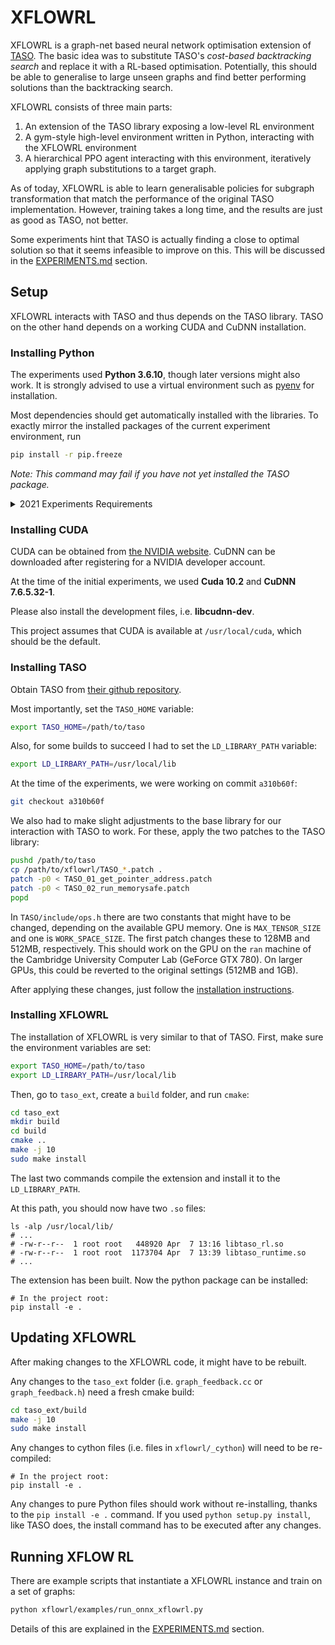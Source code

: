 # XFLOWRL

XFLOWRL is a graph-net based neural network optimisation extension of [TASO](https://github.com/jiazhihao/TASO).
The basic idea was to substitute TASO's *cost-based backtracking search* 
and replace it with a RL-based optimisation. Potentially, this should be
able to generalise to large unseen graphs and find better performing solutions
than the backtracking search.

XFLOWRL consists of three main parts:

1. An extension of the TASO library exposing a low-level RL environment
2. A gym-style high-level environment written in Python, interacting with the XFLOWRL environment
3. A hierarchical PPO agent interacting with this environment, iteratively applying graph substitutions to a target graph.

As of today, XFLOWRL is able to learn generalisable policies for subgraph transformation that
match the performance of the original TASO implementation. However, training takes
a long time, and the results are just as good as TASO, not better.

Some experiments hint that TASO is actually finding a close to optimal solution so
that it seems infeasible to improve on this. This will be discussed in the [EXPERIMENTS.md](EXPERIMENTS.md) section.

## Setup

XFLOWRL interacts with TASO and thus depends on the TASO library. TASO on the other
hand depends on a working CUDA and CuDNN installation.

### Installing Python

The experiments used **Python 3.6.10**, though later versions might also work. It is strongly
advised to use a virtual environment such as [pyenv](https://github.com/pyenv/pyenv-installer)
for installation.

Most dependencies should get automatically installed with the libraries. To exactly mirror the 
installed packages of the current experiment environment, run

```bash
pip install -r pip.freeze
```

_Note: This command may fail if you have not yet installed the TASO package._

<details>
  <summary>2021 Experiments Requirements</summary>
  ## Requirements
- Python: 3.7.0
- TensorFlow: 2.3.2
- Cuda: 10.1 (Used 18.04 (LTS), the cuBLAS library needs to be manually installed, it doesn't get installed into `/usr/local/cuda10-1` by default)
- CuDNN: 7.6.5.32-1+cuda10.1
- Nvidia Driver: >= 418.39
</details>

### Installing CUDA

CUDA can be obtained from [the NVIDIA website](https://developer.nvidia.com/cuda-downloads). 
CuDNN can be downloaded after registering for a NVIDIA developer account.

At the time of the initial experiments, we used **Cuda 10.2** and **CuDNN 7.6.5.32-1**.

Please also install the development files, i.e. **libcudnn-dev**.

This project assumes that CUDA is available at `/usr/local/cuda`, which should
be the default.

### Installing TASO

Obtain TASO from [their github repository](https://github.com/jiazhihao/TASO).

Most importantly, set the `TASO_HOME` variable:

```bash
export TASO_HOME=/path/to/taso
``` 

Also, for some builds to succeed I had to set the `LD_LIBRARY_PATH` variable:

```bash
export LD_LIRBARY_PATH=/usr/local/lib
```

At the time of the experiments, we were working on commit `a310b60f`:

```bash
git checkout a310b60f
```

We also had to make slight adjustments to the base library for our interaction with
TASO to work. For these, apply the two patches to the TASO library:

```bash
pushd /path/to/taso
cp /path/to/xflowrl/TASO_*.patch .
patch -p0 < TASO_01_get_pointer_address.patch
patch -p0 < TASO_02_run_memorysafe.patch
popd
```

In `TASO/include/ops.h` there are two constants that might have to be changed, 
depending on the available GPU memory. One is `MAX_TENSOR_SIZE` and one is
`WORK_SPACE_SIZE`. The first patch changes these to 128MB and 512MB, respectively.
This should work on the GPU on the `ran` machine of the Cambridge University Computer Lab
(GeForce GTX 780). On larger GPUs, this could be reverted to the original settings
(512MB and 1GB).

After applying these changes, just follow the [installation instructions](https://github.com/jiazhihao/TASO/blob/master/INSTALL.md).

### Installing XFLOWRL

The installation of XFLOWRL is very similar to that of TASO. First, make sure the environment
variables are set:

```bash
export TASO_HOME=/path/to/taso
export LD_LIRBARY_PATH=/usr/local/lib
```

Then, go to `taso_ext`, create a `build` folder, and run `cmake`:

```bash
cd taso_ext
mkdir build
cd build
cmake ..
make -j 10
sudo make install
```

The last two commands compile the extension and install it to the `LD_LIBRARY_PATH`.

At this path, you should now have two `.so` files:

```plain
ls -alp /usr/local/lib/
# ...
# -rw-r--r--  1 root root   448920 Apr  7 13:16 libtaso_rl.so
# -rw-r--r--  1 root root  1173704 Apr  7 13:39 libtaso_runtime.so
# ...
```

The extension has been built. Now the python package can be installed:

```
# In the project root:
pip install -e .
```

## Updating XFLOWRL

After making changes to the XFLOWRL code, it might have to be rebuilt. 

Any changes to the `taso_ext` folder (i.e. `graph_feedback.cc` or
`graph_feedback.h`) need a fresh cmake build:

```bash
cd taso_ext/build
make -j 10
sudo make install
```

Any changes to cython files (i.e. files in `xflowrl/_cython`) will need to be
re-compiled:

```
# In the project root:
pip install -e .
```

Any changes to pure Python files should work without re-installing, thanks to
the `pip install -e .` command. If you used `python setup.py install`, like TASO
does, the install command has to be executed after any changes.

## Running XFLOW RL

There are example scripts that instantiate a XFLOWRL instance and train
on a set of graphs: 

```bash
python xflowrl/examples/run_onnx_xflowrl.py
```

Details of this are explained in the [EXPERIMENTS.md](EXPERIMENTS.md) section.